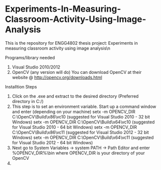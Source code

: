 Experiments-In-Measuring-Classroom-Activity-Using-Image-Analysis
================================================================

This is the repository for ENGG4802 thesis project: Experiments in measuring classroom activity using image analysis\n

Programs/library needed
1) Visual Studio 2010/2012
2) OpenCV (any version will do)
You can download OpenCV at their website @ http://opencv.org/downloads.html

Installtion Steps
1. Click on the .exe and extract to the desired directory (Preferred directory in C:/)
2. This step is to set an environment variable. 
Start up a command window and enter (depending on your machine)
   setx -m OPENCV_DIR C:\OpenCV\Build\x86\vc10     (suggested for Visual Studio 2010 - 32 bit Windows)
   setx -m OPENCV_DIR C:\OpenCV\Build\x64\vc10     (suggested for Visual Studio 2010 - 64 bit Windows)
   setx -m OPENCV_DIR C:\OpenCV\Build\x86\vc11     (suggested for Visual Studio 2012 - 32 bit Windows)
   setx -m OPENCV_DIR C:\OpenCV\Build\x64\vc11     (suggested for Visual Studio 2012 - 64 bit Windows)
4. Next go to System Variables -> system PATH -> Path Editor and enter %OPENCV_DIR%\bin where OPENCV_DIR is your directory of your OpenCV
5. 
   
